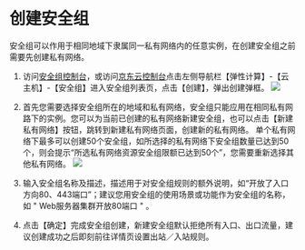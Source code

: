 # 创建安全组
安全组可以作用于相同地域下隶属同一私有网络内的任意实例，在创建安全组之前需要先创建私有网络。

1. 访问[安全组控制台][1]，或访问[京东云控制台][2]点击左侧导航栏【弹性计算】-【云主机】-【安全组】进入安全组列表页，点击【创建】，弹出创建弹框。
![](../../../../image/vm/Operation-Guide-SG-create1.png)

2. 首先您需要选择安全组所在的地域和私有网络，安全组只能应用在相同私有网路下的实例。您可以为当前已创建的私有网络新建安全组，也可以点击【新建私有网络】按钮，跳转到新建私有网络页面，创建新的私有网络。
    单个私有网络下最多可以创建50个安全组，如所选择的私有网络下安全组数量已达到50个，则会提示“所选私有网络资源安全组限额已达到50个”，您需要重新选择其他私有网络。
![](../../../../image/vm/Operation-Guide-SG-create2.png)

3. 输入安全组名称及描述，描述用于对安全组规则的额外说明，如“开放了入口方向80、443端口”；建议您用安全组的使用场景或功能作为安全组的名称，如 " Web服务器集群开放80端口 " 。

4. 点击【确定】完成安全组创建，新建安全组默认拒绝所有入口、出口流量，建议创建成功之后即刻前往详情页设置出站／入站规则。


  [1]: https://cns-console.jdcloud.com/host/netSecurity/list
  [2]: https://console.jdcloud.com/
  [3]: ./images/Operation-Guide-SG-create1.png "Operation-Guide-SG-create1.png"
  [4]: ./images/Operation-Guide-SG-create2.png "Operation-Guide-SG-create2.png"